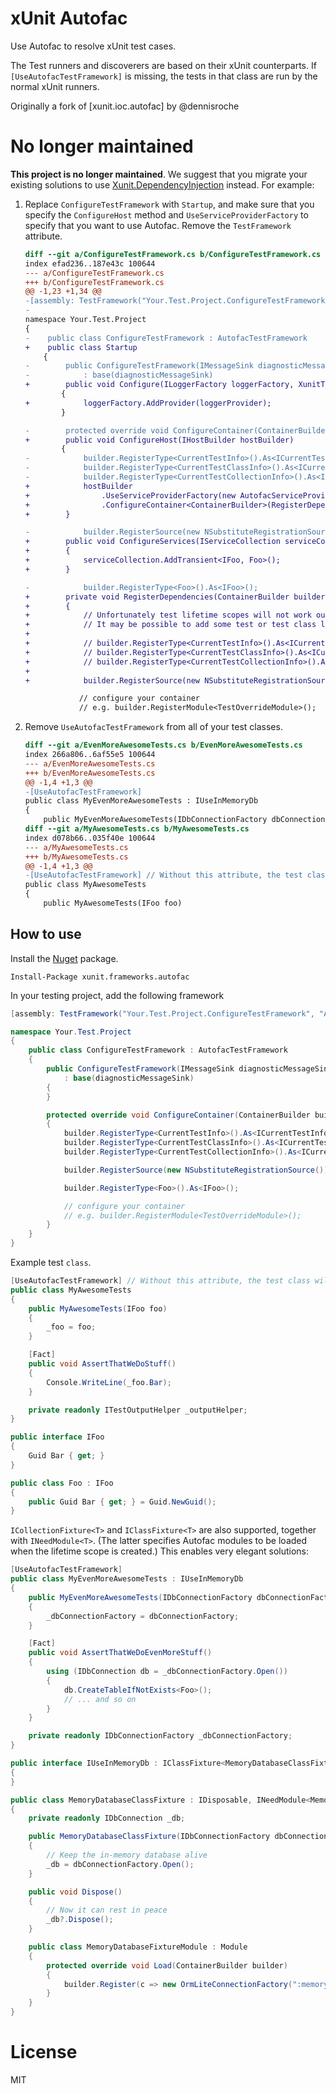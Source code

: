 xUnit Autofac
=============

Use Autofac to resolve xUnit test cases.

The Test runners and discoverers are based on their xUnit counterparts. If `[UseAutofacTestFramework]` is missing, the tests in that class are run by the normal xUnit runners.

Originally a fork of [xunit.ioc.autofac] by @dennisroche

No longer maintained
====================

**This project is no longer maintained**. We suggest that you migrate your existing solutions to use [Xunit.DependencyInjection](https://github.com/pengweiqhca/Xunit.DependencyInjection) instead. For example:

1. Replace `ConfigureTestFramework` with `Startup`, and make sure that you specify the `ConfigureHost` method and `UseServiceProviderFactory` to specify that you want to use Autofac.
Remove the `TestFramework` attribute.

    ```diff
    diff --git a/ConfigureTestFramework.cs b/ConfigureTestFramework.cs
    index efad236..187e43c 100644
    --- a/ConfigureTestFramework.cs
    +++ b/ConfigureTestFramework.cs
    @@ -1,23 +1,34 @@
    -[assembly: TestFramework("Your.Test.Project.ConfigureTestFramework", "AssemblyName")]
    -
    namespace Your.Test.Project
    {
    -    public class ConfigureTestFramework : AutofacTestFramework
    +    public class Startup
        {
    -        public ConfigureTestFramework(IMessageSink diagnosticMessageSink)
    -            : base(diagnosticMessageSink)
    +        public void Configure(ILoggerFactory loggerFactory, XunitTestOutputLoggerProvider loggerProvider)
            {
    +            loggerFactory.AddProvider(loggerProvider);
            }

    -        protected override void ConfigureContainer(ContainerBuilder builder)
    +        public void ConfigureHost(IHostBuilder hostBuilder)
            {
    -            builder.RegisterType<CurrentTestInfo>().As<ICurrentTestInfo>().InstancePerTest();
    -            builder.RegisterType<CurrentTestClassInfo>().As<ICurrentTestClassInfo>().InstancePerTestClass();
    -            builder.RegisterType<CurrentTestCollectionInfo>().As<ICurrentTestCollectionInfo>().InstancePerTestCollection();
    +            hostBuilder
    +                .UseServiceProviderFactory(new AutofacServiceProviderFactory())
    +                .ConfigureContainer<ContainerBuilder>(RegisterDependencies);
    +        }

    -            builder.RegisterSource(new NSubstituteRegistrationSource()); // https://gist.github.com/dabide/57c5279894383d8f0ee4ed2069773907
    +        public void ConfigureServices(IServiceCollection serviceCollection)
    +        {
    +            serviceCollection.AddTransient<IFoo, Foo>();
    +        }

    -            builder.RegisterType<Foo>().As<IFoo>();
    +        private void RegisterDependencies(ContainerBuilder builder)
    +        {
    +            // Unfortunately test lifetime scopes will not work out-of-the-box.
    +            // It may be possible to add some test or test class lifetime support; see https://github.com/pengweiqhca/Xunit.DependencyInjection/blob/master/Xunit.DependencyInjection/IXunitTestCaseRunnerAdapter.cs
    +
    +            // builder.RegisterType<CurrentTestInfo>().As<ICurrentTestInfo>().InstancePerTest();
    +            // builder.RegisterType<CurrentTestClassInfo>().As<ICurrentTestClassInfo>().InstancePerTestClass();
    +            // builder.RegisterType<CurrentTestCollectionInfo>().As<ICurrentTestCollectionInfo>().InstancePerTestCollection();
    +
    +            builder.RegisterSource(new NSubstituteRegistrationSource()); // https://gist.github.com/dabide/57c5279894383d8f0ee4ed2069773907

                // configure your container
                // e.g. builder.RegisterModule<TestOverrideModule>();
    ```

2. Remove `UseAutofacTestFramework` from all of your test classes.

    ```diff
    diff --git a/EvenMoreAwesomeTests.cs b/EvenMoreAwesomeTests.cs
    index 266a806..6af55e5 100644
    --- a/EvenMoreAwesomeTests.cs
    +++ b/EvenMoreAwesomeTests.cs
    @@ -1,4 +1,3 @@
    -[UseAutofacTestFramework]
    public class MyEvenMoreAwesomeTests : IUseInMemoryDb
    {
        public MyEvenMoreAwesomeTests(IDbConnectionFactory dbConnectionFactory)
    diff --git a/MyAwesomeTests.cs b/MyAwesomeTests.cs
    index d078b66..035f40e 100644
    --- a/MyAwesomeTests.cs
    +++ b/MyAwesomeTests.cs
    @@ -1,4 +1,3 @@
    -[UseAutofacTestFramework] // Without this attribute, the test class will be handled by the standard xUnit test runners
    public class MyAwesomeTests
    {
        public MyAwesomeTests(IFoo foo)
    ```

How to use
----------

Install the [Nuget](https://www.nuget.org/packages/xunit.frameworks.autofac) package.

    Install-Package xunit.frameworks.autofac

In your testing project, add the following framework

```cs
[assembly: TestFramework("Your.Test.Project.ConfigureTestFramework", "AssemblyName")]

namespace Your.Test.Project
{
    public class ConfigureTestFramework : AutofacTestFramework
    {
        public ConfigureTestFramework(IMessageSink diagnosticMessageSink)
            : base(diagnosticMessageSink)
        {
        }

        protected override void ConfigureContainer(ContainerBuilder builder)
        {
            builder.RegisterType<CurrentTestInfo>().As<ICurrentTestInfo>().InstancePerTest();
            builder.RegisterType<CurrentTestClassInfo>().As<ICurrentTestClassInfo>().InstancePerTestClass();
            builder.RegisterType<CurrentTestCollectionInfo>().As<ICurrentTestCollectionInfo>().InstancePerTestCollection();

            builder.RegisterSource(new NSubstituteRegistrationSource()); // https://gist.github.com/dabide/57c5279894383d8f0ee4ed2069773907

            builder.RegisterType<Foo>().As<IFoo>();

            // configure your container
            // e.g. builder.RegisterModule<TestOverrideModule>();
        }
    }
}
```

Example test `class`.

```cs
[UseAutofacTestFramework] // Without this attribute, the test class will be handled by the standard xUnit test runners
public class MyAwesomeTests
{
    public MyAwesomeTests(IFoo foo)
    {
        _foo = foo;
    }

    [Fact]
    public void AssertThatWeDoStuff()
    {
        Console.WriteLine(_foo.Bar);
    }

    private readonly ITestOutputHelper _outputHelper;
}

public interface IFoo
{
    Guid Bar { get; }
}

public class Foo : IFoo
{
    public Guid Bar { get; } = Guid.NewGuid();
}
```

`ICollectionFixture<T>` and `IClassFixture<T>` are also supported, together with `INeedModule<T>`. (The latter specifies Autofac modules to be loaded when the lifetime scope is created.) This enables very elegant solutions:

```cs
[UseAutofacTestFramework]
public class MyEvenMoreAwesomeTests : IUseInMemoryDb
{
    public MyEvenMoreAwesomeTests(IDbConnectionFactory dbConnectionFactory)
    {
        _dbConnectionFactory = dbConnectionFactory;
    }

    [Fact]
    public void AssertThatWeDoEvenMoreStuff()
    {
        using (IDbConnection db = _dbConnectionFactory.Open())
        {
            db.CreateTableIfNotExists<Foo>();
            // ... and so on
        }
    }

    private readonly IDbConnectionFactory _dbConnectionFactory;
}

public interface IUseInMemoryDb : IClassFixture<MemoryDatabaseClassFixture>
{
}

public class MemoryDatabaseClassFixture : IDisposable, INeedModule<MemoryDatabaseClassFixture.MemoryDatabaseFixtureModule>
{
    private readonly IDbConnection _db;

    public MemoryDatabaseClassFixture(IDbConnectionFactory dbConnectionFactory)
    {
        // Keep the in-memory database alive
        _db = dbConnectionFactory.Open();
    }

    public void Dispose()
    {
        // Now it can rest in peace
        _db?.Dispose();
    }

    public class MemoryDatabaseFixtureModule : Module
    {
        protected override void Load(ContainerBuilder builder)
        {
            builder.Register(c => new OrmLiteConnectionFactory(":memory:", SqliteDialect.Provider)).As<IDbConnectionFactory>().SingleInstance();
        }
    }
}

```

License
=======

MIT
